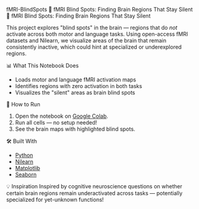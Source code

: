 fMRI-BlindSpots
🧠 fMRI Blind Spots: Finding Brain Regions That Stay Silent
🧠 fMRI Blind Spots: Finding Brain Regions That Stay Silent

This project explores "blind spots" in the brain — regions that do *not* activate across both motor and language tasks. Using open-access fMRI datasets and Nilearn, we visualize areas of the brain that remain consistently inactive, which could hint at specialized or underexplored regions.

📊 What This Notebook Does
- Loads motor and language fMRI activation maps
- Identifies regions with zero activation in both tasks
- Visualizes the "silent" areas as brain blind spots

🚀 How to Run
1. Open the notebook on [Google Colab](https://colab.research.google.com/).
2. Run all cells — no setup needed!
3. See the brain maps with highlighted blind spots.

🛠 Built With
- [Python](https://www.python.org/)
- [Nilearn](https://nilearn.github.io/)
- [Matplotlib](https://matplotlib.org/)
- [Seaborn](https://seaborn.pydata.org/)

💡 Inspiration
Inspired by cognitive neuroscience questions on whether certain brain regions remain underactivated across tasks — potentially specialized for yet-unknown functions!


